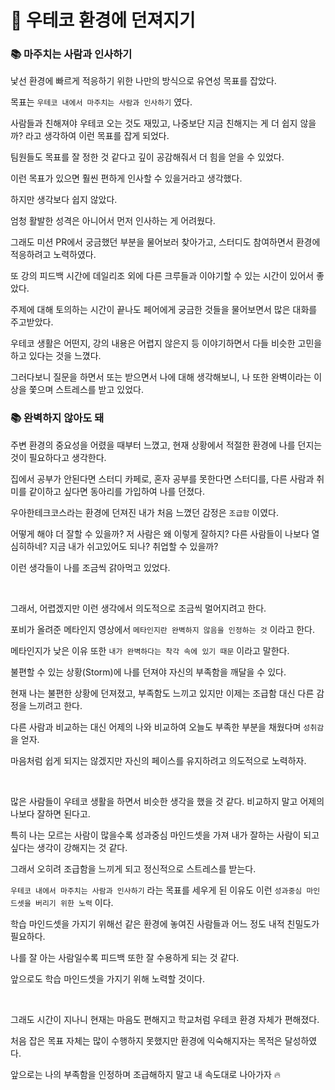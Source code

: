 # 💭 우테코 환경에 던져지기

### 📚 마주치는 사람과 인사하기

낯선 환경에 빠르게 적응하기 위한 나만의 방식으로 유연성 목표를 잡았다.

목표는 `우테코 내에서 마주치는 사람과 인사하기` 였다.

사람들과 친해져야 우테코 오는 것도 재밌고, 나중보단 지금 친해지는 게 더 쉽지 않을까? 라고 생각하여 이런 목표를 잡게 되었다.

팀원들도 목표를 잘 정한 것 같다고 깊이 공감해줘서 더 힘을 얻을 수 있었다.

이런 목표가 있으면 훨씬 편하게 인사할 수 있을거라고 생각했다.

하지만 생각보다 쉽지 않았다.

엄청 활발한 성격은 아니어서 먼저 인사하는 게 어려웠다.

그래도 미션 PR에서 궁금했던 부분을 물어보러 찾아가고, 스터디도 참여하면서 환경에 적응하려고 노력하였다.

또 강의 피드백 시간에 데일리조 외에 다른 크루들과 이야기할 수 있는 시간이 있어서 좋았다.

주제에 대해 토의하는 시간이 끝나도 페어에게 궁금한 것들을 물어보면서 많은 대화를 주고받았다.

우테코 생활은 어떤지, 강의 내용은 어렵지 않은지 등 이야기하면서 다들 비슷한 고민을 하고 있다는 것을 느꼈다.

그러다보니 질문을 하면서 또는 받으면서 나에 대해 생각해보니, 나 또한 완벽이라는 이상을 쫓으며 스트레스를 받고 있었다.

### 📚 완벽하지 않아도 돼

주변 환경의 중요성을 어렸을 때부터 느꼈고, 현재 상황에서 적절한 환경에 나를 던지는 것이 필요하다고 생각한다.

집에서 공부가 안된다면 스터디 카페로, 혼자 공부를 못한다면 스터디를, 다른 사람과 취미를 같이하고 싶다면 동아리를 가입하여 나를 던졌다.

우아한테크코스라는 환경에 던져진 내가 처음 느꼈던 감정은 `조급함` 이였다.

어떻게 해야 더 잘할 수 있을까? 저 사람은 왜 이렇게 잘하지? 다른 사람들이 나보다 열심히하네? 지금 내가 쉬고있어도 되나? 취업할 수 있을까?

이런 생각들이 나를 조금씩 갉아먹고 있었다.

<br />

그래서, 어렵겠지만 이런 생각에서 의도적으로 조금씩 멀어지려고 한다.

포비가 올려준 메타인지 영상에서 `메타인지란 완벽하지 않음을 인정하는 것` 이라고 한다.

메타인지가 낮은 이유 또한 `내가 완벽하다는 착각 속에 있기 때문` 이라고 말한다.

불편할 수 있는 상황(Storm)에 나를 던져야 자신의 부족함을 깨달을 수 있다.

현재 나는 불편한 상황에 던져졌고, 부족함도 느끼고 있지만 이제는 조급함 대신 다른 감정을 느끼려고 한다.

다른 사람과 비교하는 대신 어제의 나와 비교하여 오늘도 부족한 부분을 채웠다며 `성취감` 을 얻자.

마음처럼 쉽게 되지는 않겠지만 자신의 페이스를 유지하려고 의도적으로 노력하자.

<br />

많은 사람들이 우테코 생활을 하면서 비슷한 생각을 했을 것 같다. 비교하지 말고 어제의 나보다 잘하면 된다고.

특히 나는 모르는 사람이 많을수록 성과중심 마인드셋을 가져 내가 잘하는 사람이 되고싶다는 생각이 강해지는 것 같다.

그래서 오히려 조급함을 느끼게 되고 정신적으로 스트레스를 받는다.

`우테코 내에서 마주치는 사람과 인사하기` 라는 목표를 세우게 된 이유도 이런 `성과중심 마인드셋을 버리기 위한 노력` 이다.

학습 마인드셋을 가지기 위해선 같은 환경에 놓여진 사람들과 어느 정도 내적 친밀도가 필요하다.

나를 잘 아는 사람일수록 피드백 또한 잘 수용하게 되는 것 같다.

앞으로도 학습 마인드셋을 가지기 위해 노력할 것이다.

<br />

그래도 시간이 지나니 현재는 마음도 편해지고 학교처럼 우테코 환경 자체가 편해졌다.

처음 잡은 목표 자체는 많이 수행하지 못했지만 환경에 익숙해지자는 목적은 달성하였다.

앞으로는 나의 부족함을 인정하며 조급해하지 말고 내 속도대로 나아가자 🔥

